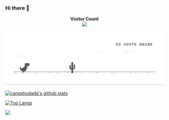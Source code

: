 ### Hi there 👋

<!--
**BenShuai/BenShuai** is a ✨ _special_ ✨ repository because its `README.md` (this file) appears on your GitHub profile.

Here are some ideas to get you started:

- 🔭 I’m currently working on ...
- 🌱 I’m currently learning ...
- 👯 I’m looking to collaborate on ...
- 🤔 I’m looking for help with ...
- 💬 Ask me about ...
- 📫 How to reach me: ...
- 😄 Pronouns: ...
- ⚡ Fun fact: ...
-->



<p align="center"> 
  <span style="font-weight: 700">Visitor Count</span>
  <br>
  <img src="https://profile-counter.glitch.me/BenShuai/count.svg" />
</p>

[![](https://github.com/BenShuai/BenShuai/blob/main/dino.gif?raw=true)](#)

[![cangshudada's github stats](https://github-readme-stats.vercel.app/api?username=BenShuai&show_icons=true&theme=radical)](https://github.com/BenShuai)

[![Top Langs](https://github-readme-stats.vercel.app/api/top-langs/?username=BenShuai&layout=compact)](https://github.com/BenShuai)

![](https://komarev.com/ghpvc/?username=BenShuai&color=dc143c)